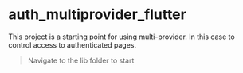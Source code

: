 # auth_multiprovider_flutter

This project is a starting point for using multi-provider. In this case to control access to authenticated pages.

>Navigate to the lib folder to start
